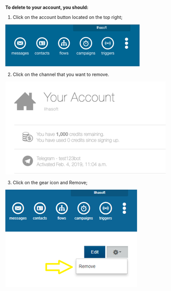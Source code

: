 **To delete to your account, you should:**

1. Click on the account button located on the top right;

![](/img/channel/account.png) 

2. Click on the channel that you want to remove.

![](/img/channel/channel5.png) 

3. Click on the gear icon and Remove;

![](/img/channel/channel6.png) 
